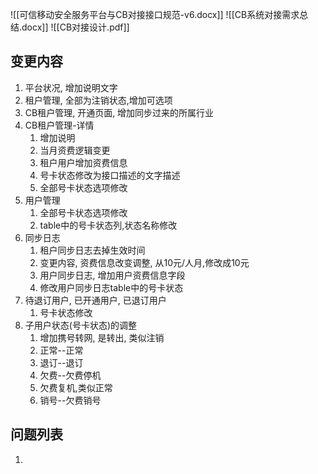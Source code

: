 ![[可信移动安全服务平台与CB对接接口规范-v6.docx]]
![[CB系统对接需求总结.docx]]
![[CB对接设计.pdf]]


## 变更内容
1. 平台状况, 增加说明文字
2. 租户管理, 全部为注销状态,增加可选项
3. CB租户管理, 开通页面, 增加同步过来的所属行业
4. CB租户管理-详情
	1.  增加说明
	2.  当月资费逻辑变更
	3.  租户用户增加资费信息
	4.  号卡状态修改为接口描述的文字描述
	5.  全部号卡状态选项修改
5.  用户管理
	1.  全部号卡状态选项修改
	2.  table中的号卡状态列,状态名称修改
6.  同步日志
	1.  租户同步日志去掉生效时间
	2.  变更内容, 资费信息改变调整, 从10元/人月,修改成10元
	3.  用户同步日志, 增加用户资费信息字段
	4.  修改用户同步日志table中的号卡状态
7.  待退订用户, 已开通用户, 已退订用户
	1.  号卡状态修改
8. 子用户状态(号卡状态)的调整
	1. 增加携号转网, 是转出, 类似注销
	2. 正常--正常
	3. 退订--退订
	4. 欠费--欠费停机
	5. 欠费复机,类似正常
	6. 销号--欠费销号


## 问题列表
1. 

